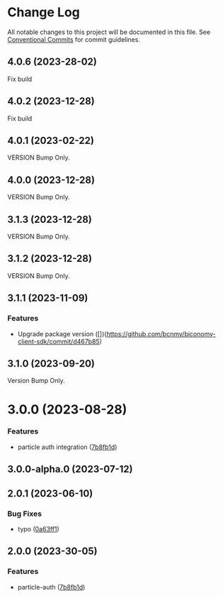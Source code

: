 # Change Log

All notable changes to this project will be documented in this file.
See [Conventional Commits](https://conventionalcommits.org) for commit guidelines.

## 4.0.6 (2023-28-02)

Fix build

## 4.0.2 (2023-12-28)

Fix build

## 4.0.1 (2023-02-22)

VERSION Bump Only.

## 4.0.0 (2023-12-28)

VERSION Bump Only.

## 3.1.3 (2023-12-28)

VERSION Bump Only.

## 3.1.2 (2023-12-28)

VERSION Bump Only.

## 3.1.1 (2023-11-09)

### Features

- Upgrade package version ([])(https://github.com/bcnmy/biconomy-client-sdk/commit/d467b85)

## 3.1.0 (2023-09-20)

Version Bump Only.

# 3.0.0 (2023-08-28)

### Features

- particle auth integration ([7b8fb1d](https://github.com/bcnmy/biconomy-client-sdk/commit/7b8fb1d05e3cc0196bc15806fa48100701af181e))

## 3.0.0-alpha.0 (2023-07-12)

## 2.0.1 (2023-06-10)

### Bug Fixes

- typo ([0a63ff1](https://github.com/bcnmy/biconomy-client-sdk/commit/0a63ff17bb38b1bc2fd68669b74c2efd5a959d31))

## 2.0.0 (2023-30-05)

### Features

- particle-auth ([7b8fb1d](https://github.com/bcnmy/biconomy-client-sdk/commit/7b8fb1d05e3cc0196bc15806fa48100701af181e))
